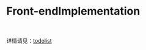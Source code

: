 # Front-endImplementation

<br>

详情请见：[todolist](https://github.com/mobileArtMuseumY/Front-endImplementation/blob/master/toDoList.md)
